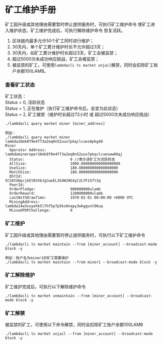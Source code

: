 # 矿工维护手册

矿工因升级或其他理由需要暂时停止提供服务时，可执行矿工维护命令 使矿工进入维护状态。矿工维护完成后，可执行解除维护命令 恢复活跃。

1. 区块链内最多允许50个矿工同时进行维护；  
2. 30天内，单个矿工累计维护时长不允许超过3天；  
3. 30天内，如矿工累计维护时长超过3天，矿工会被监禁； 
4. 超过5000次未成功响应挑战，矿工会被监禁；
5. 被监禁的矿工，可使用`lambdacli tx market unjail`解禁，同时会扣除矿工账户余额100LAMB。

### 查看矿工状态
矿工状态：  
Status = 0, 活跃状态    
Status = 1, 正在维护（执行矿工维护命令后，会变为此状态）  
Status = 2, 矿工被禁（维护时长超过72小时 或 超过5000次未成功响应挑战）
``` 
./lambdacli query market miner [miner_address]

例如：
./lambdacli query market miner lambda16mk8f9e4f73a2eq0n52uux7pkqclcues6pkg40
Miner
  Operator Address:           lambdamineroper16mk8f9e4f73a2eq0n52uux7pkqclcuesww60qj
  Status:                     0 //表示该矿工为活跃状态
  AllSize:                    1000.000000000000000000
  UseSize:                    180.000000000000000000
  MatchSize:                  180.000000000000000000
  DhtId:                      5CS8tUKpcjkEtB3VbJgCwoEL3G4W39G4yC2LYF15ft3q
  PeerId:
  OrderPledge:                900000000ulamb
  OrderReward:                1200000000ulamb
  LastWithDrawTime:           1970-01-01 00:00:00 +0000 UTC
  MiningAddress:              lambda14w3vuyehk5l7hf5p7p5ks0napy3wkggunt96uq
  MissedPDPChallenge:         0
```

### 矿工维护
矿工因升级或其他理由需要暂时停止提供服务时，可执行以下矿工维护命令
``` 
./lambdacli tx market maintain --from [miner_account] --broadcast-mode block -y

例如：账户名为miner1的矿工需要维护
./lambdacli tx market maintain --from miner1 --broadcast-mode block -y
``` 

### 矿工解除维护
矿工维护完成后，可执行以下解除维护命令
``` 
./lambdacli tx market unmaintain --from [miner_account] --broadcast-mode block -y
``` 

### 矿工解禁
被监禁的矿工，可使用以下命令解禁，同时会扣除矿工账户余额100LAMB
``` 
./lambdacli tx market unjail --from [miner_account] --broadcast-mode block -y
``` 



